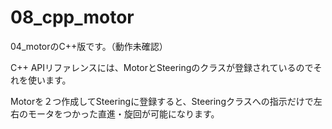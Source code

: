 # 08_cpp_motor

04_motorのC++版です。（動作未確認）

C++ APIリファレンスには、MotorとSteeringのクラスが登録されているのでそれを使います。

Motorを２つ作成してSteeringに登録すると、Steeringクラスへの指示だけで左右のモータをつかった直進・旋回が可能になります。

